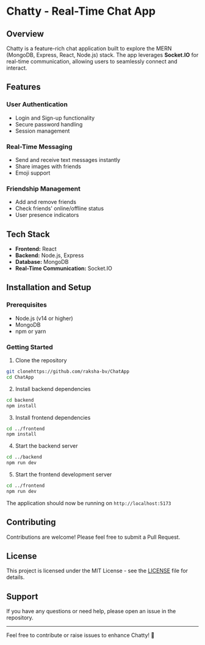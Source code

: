 # Chatty - Real-Time Chat App

## Overview

Chatty is a feature-rich chat application built to explore the MERN (MongoDB, Express, React, Node.js) stack. The app leverages **Socket.IO** for real-time communication, allowing users to seamlessly connect and interact.

## Features

### User Authentication
- Login and Sign-up functionality
- Secure password handling
- Session management

### Real-Time Messaging
- Send and receive text messages instantly
- Share images with friends
- Emoji support

### Friendship Management
- Add and remove friends
- Check friends' online/offline status
- User presence indicators

## Tech Stack

- **Frontend:** React
- **Backend:** Node.js, Express
- **Database:** MongoDB
- **Real-Time Communication:** Socket.IO

## Installation and Setup

### Prerequisites
- Node.js (v14 or higher)
- MongoDB
- npm or yarn

### Getting Started

1. Clone the repository
```bash
git clonehttps://github.com/raksha-bv/ChatApp
cd ChatApp
```

2. Install backend dependencies
```bash
cd backend
npm install
```

3. Install frontend dependencies
```bash
cd ../frontend
npm install
```

4. Start the backend server
```bash
cd ../backend
npm run dev
```

5. Start the frontend development server
```bash
cd ../frontend
npm run dev
```

The application should now be running on `http://localhost:5173`


## Contributing

Contributions are welcome! Please feel free to submit a Pull Request.

## License

This project is licensed under the MIT License - see the [LICENSE](LICENSE) file for details.

## Support

If you have any questions or need help, please open an issue in the repository.

---

Feel free to contribute or raise issues to enhance Chatty! 🚀
